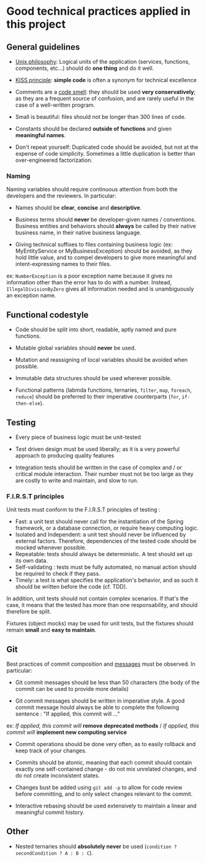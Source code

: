 # Good technical practices applied in this project

## General guidelines

- [Unix philosophy](https://en.wikipedia.org/wiki/Unix_philosophy): Logical units of the application (services, functions, components, etc...) should do **one thing** and do it well.

- [KISS principle](https://fr.wikipedia.org/wiki/Principe_KISS): **simple code** is often a synonym for technical excellence

- Comments are a [code smell](https://en.wikipedia.org/wiki/Code_smell): they should be used **very conservatively**; as they are a frequent source of confusion, and are rarely useful in the case of a well-written program.

- Small is beautiful: files should not be longer than 300 lines of code.

- Constants should be declared **outside of functions** and given **meaningful names**.

- Don't repeat yourself: Duplicated code should be avoided, but not at the expense of code simplicity. Sometimes a little duplication is better than over-engineered factorization.

### Naming

Naming variables should require continuous attention from both the developers and the reviewers. In particular:

- Names should be **clear**, **concise** and **descriptive**.

- Business terms should **never** be developer-given names / conventions. Business entities and behaviors should **always** be called by their native business name, in their native business language.

- Giving technical suffixes to files containing business logic (ex: MyEntityService or MyBusinessException) should be avoided, as they hold little value, and to compel developers to give more meaningful and intent-expressing names to their files.

ex: ``NumberException`` is a poor exception name because it gives no information other than the error has to do with a number. Instead, ``IllegalDivisionByZero`` gives all information needed and is unambiguously an exception name.

## Functional codestyle

- Code should be split into short, readable, aptly named and pure functions.

- Mutable global variables should **never** be used.

- Mutation and reassigning of local variables should be avoided when possible.

- Immutable data structures should be used wherever possible.

- Functional patterns (labmda functions, ternaries, `filter`, `map`, `foreach`, `reduce`) should be preferred to their imperative counterparts (`for`, `if-then-else`).

## Testing

- Every piece of business logic must be unit-tested

- Test driven design must be used liberally; as it is a very powerful approach to producing quality features

- Integration tests should be written in the case of complex and / or critical module interaction. Their number must not be too large as they are costly to write and maintain, and slow to run.

### F.I.R.S.T principles

Unit tests must conform to the F.I.R.S.T principles of testing :

- Fast: a unit test should never call for the instantiation of the Spring framework, or a database connection, or require heavy computing logic.
- Isolated and Independent: a unit test should never be influenced by external factors. Therefore, dependencies of the tested code should be mocked whenever possible.
- Repeatable: tests should always be deterministic. A test should set up its own data.
- Self-validating : tests must be fully automated, no manual action should be required to check if they pass.
- Timely: a test is what specifies the application's behavior, and as such it should be written before the code (cf. TDD).

In addition, unit tests should not contain complex scenarios. If that's the case, it means that the tested has more than one responsability, and should therefore be split.

Fixtures (object mocks) may be used for unit tests, but the fixtures should remain **small** and **easy to maintain**.

## Git

Best practices of commit composition and [messages](https://chris.beams.io/posts/git-commit/) must be observed. In particular:

- Git commit messages should be less than 50 characters (the body of the commit can be used to provide more details)

- Git commit messages should be written in imperative style. A good commit message hould always be able to complete the following sentence : "If applied, this commit will ..."

ex: _If applied, this commit will_ **remove deprecated methods** / _If applied, this commit will_ **implement new computing service**

- Commit operations should be done very often, as to easily rollback and keep track of your changes.

- Commits should be atomic, meaning that each commit should contain exactly one self-contained change - do not mix unrelated changes, and do not create inconsistent states.

- Changes bust be added using ``git add -p`` to allow for code review before committing, and to only select changes relevant to the commit.

- Interactive rebasing should be used extensively to maintain a linear and meaningful commit history.

## Other

- Nested ternaries should **absolutely never** be used (``condition ? secondCondition ? A : B : C``).
